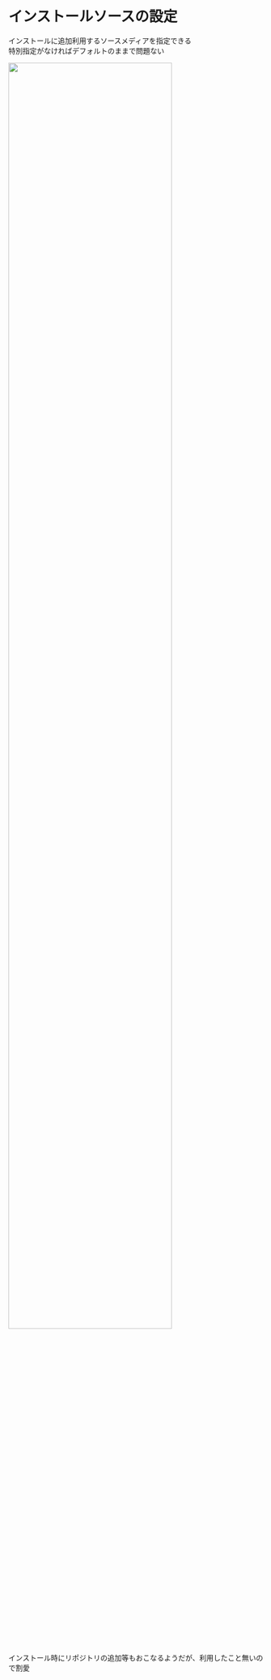 # インストールソースの設定
インストールに追加利用するソースメディアを指定できる  
特別指定がなければデフォルトのままで問題ない  

<img src="images/centos7_006.png" width="80%" />  

インストール時にリポジトリの追加等もおこなるようだが、利用したこと無いので割愛  
